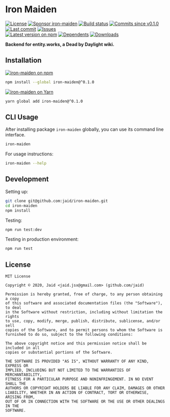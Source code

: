 # Iron Maiden


<a href="https://raw.githubusercontent.com/jaid/iron-maiden/master/license.txt"><img src="https://img.shields.io/github/license/jaid/iron-maiden?style=flat-square" alt="License"/></a> <a href="https://github.com/sponsors/jaid"><img src="https://img.shields.io/badge/<3-Sponsor-FF45F1?style=flat-square" alt="Sponsor iron-maiden"/></a>
<a href="https://actions-badge.atrox.dev/jaid/iron-maiden/goto"><img src="https://img.shields.io/endpoint.svg?style=flat-square&url=https%3A%2F%2Factions-badge.atrox.dev%2Fjaid%2Firon-maiden%2Fbadge" alt="Build status"/></a> <a href="https://github.com/jaid/iron-maiden/commits"><img src="https://img.shields.io/github/commits-since/jaid/iron-maiden/v0.1.0?style=flat-square&logo=github" alt="Commits since v0.1.0"/></a> <a href="https://github.com/jaid/iron-maiden/commits"><img src="https://img.shields.io/github/last-commit/jaid/iron-maiden?style=flat-square&logo=github" alt="Last commit"/></a> <a href="https://github.com/jaid/iron-maiden/issues"><img src="https://img.shields.io/github/issues/jaid/iron-maiden?style=flat-square&logo=github" alt="Issues"/></a>  
<a href="https://npmjs.com/package/iron-maiden"><img src="https://img.shields.io/npm/v/iron-maiden?style=flat-square&logo=npm&label=latest%20version" alt="Latest version on npm"/></a> <a href="https://github.com/jaid/iron-maiden/network/dependents"><img src="https://img.shields.io/librariesio/dependents/npm/iron-maiden?style=flat-square&logo=npm" alt="Dependents"/></a> <a href="https://npmjs.com/package/iron-maiden"><img src="https://img.shields.io/npm/dm/iron-maiden?style=flat-square&logo=npm" alt="Downloads"/></a>

**Backend for entity.works, a Dead by Daylight wiki.**















## Installation
<a href="https://npmjs.com/package/iron-maiden"><img src="https://img.shields.io/badge/npm-iron--maiden-C23039?style=flat-square&logo=npm" alt="iron-maiden on npm"/></a>
```bash
npm install --global iron-maiden@^0.1.0
```
<a href="https://yarnpkg.com/package/iron-maiden"><img src="https://img.shields.io/badge/Yarn-iron--maiden-2F8CB7?style=flat-square&logo=yarn&logoColor=white" alt="iron-maiden on Yarn"/></a>
```bash
yarn global add iron-maiden@^0.1.0
```



## CLI Usage
After installing package `iron-maiden` globally, you can use its command line interface.
```bash
iron-maiden
```
For usage instructions:
```bash
iron-maiden --help
```




## Development



Setting up:
```bash
git clone git@github.com:jaid/iron-maiden.git
cd iron-maiden
npm install
```
Testing:
```bash
npm run test:dev
```
Testing in production environment:
```bash
npm run test
```


## License
```text
MIT License

Copyright © 2020, Jaid <jaid.jsx@gmail.com> (github.com/jaid)

Permission is hereby granted, free of charge, to any person obtaining a copy
of this software and associated documentation files (the "Software"), to deal
in the Software without restriction, including without limitation the rights
to use, copy, modify, merge, publish, distribute, sublicense, and/or sell
copies of the Software, and to permit persons to whom the Software is
furnished to do so, subject to the following conditions:

The above copyright notice and this permission notice shall be included in all
copies or substantial portions of the Software.

THE SOFTWARE IS PROVIDED "AS IS", WITHOUT WARRANTY OF ANY KIND, EXPRESS OR
IMPLIED, INCLUDING BUT NOT LIMITED TO THE WARRANTIES OF MERCHANTABILITY,
FITNESS FOR A PARTICULAR PURPOSE AND NONINFRINGEMENT. IN NO EVENT SHALL THE
AUTHORS OR COPYRIGHT HOLDERS BE LIABLE FOR ANY CLAIM, DAMAGES OR OTHER
LIABILITY, WHETHER IN AN ACTION OF CONTRACT, TORT OR OTHERWISE, ARISING FROM,
OUT OF OR IN CONNECTION WITH THE SOFTWARE OR THE USE OR OTHER DEALINGS IN THE
SOFTWARE.
```
